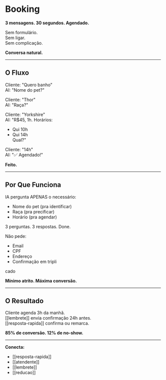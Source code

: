 # Booking

**3 mensagens. 30 segundos. Agendado.**

Sem formulário.  
Sem ligar.  
Sem complicação.

**Conversa natural.**

---

## O Fluxo

Cliente: "Quero banho"  
AI: "Nome do pet?"

Cliente: "Thor"  
AI: "Raça?"

Cliente: "Yorkshire"  
AI: "R$45, 1h. Horários:  
- Qui 10h  
- Qui 14h  
Qual?"

Cliente: "14h"  
AI: "✅ Agendado!"

**Feito.**

---

## Por Que Funciona

IA pergunta APENAS o necessário:
- Nome do pet (pra identificar)
- Raça (pra precificar)
- Horário (pra agendar)

3 perguntas. 3 respostas. Done.

Não pede:
- Email
- CPF
- Endereço
- Confirmação em tripli

cado

**Mínimo atrito. Máxima conversão.**

---

## O Resultado

Cliente agenda 3h da manhã.  
[[lembrete]] envia confirmação 24h antes.  
[[resposta-rapida]] confirma ou remarca.

**85% de conversão. 12% de no-show.**

---

**Conecta:**
- [[resposta-rapida]]
- [[atendente]]
- [[lembrete]]
- [[reducao]]
